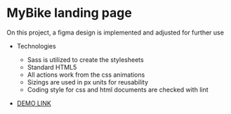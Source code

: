 # MyBike landing page

On this project, a figma design is implemented and adjusted for further use

- Technologies
  - Sass is utilized to create the stylesheets
  - Standard HTML5
  - All actions work from the css animations
  - Sizings are used in px units for reusability
  - Coding style for css and html documents are checked with lint

- [DEMO LINK](https://UmizDemud.github.io/layout_miami/)
